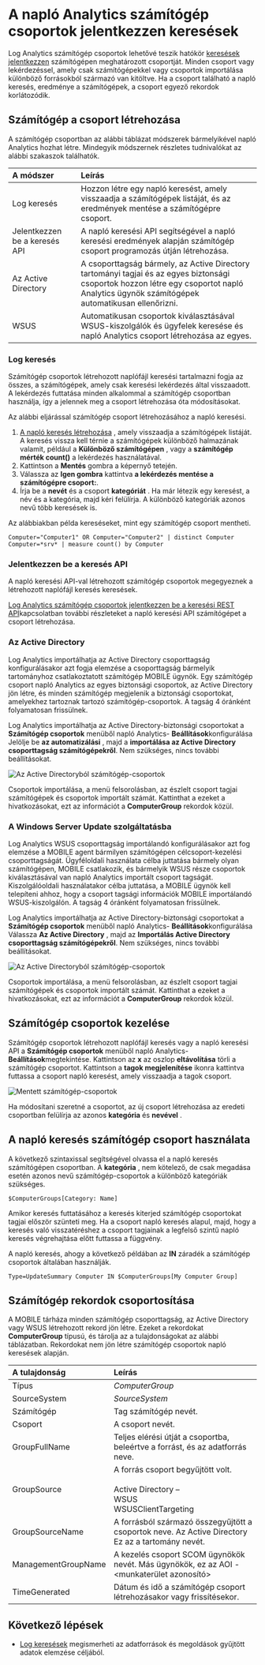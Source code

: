 <properties
    pageTitle="Log Analytics számítógép csoportok jelentkezzen keresések |} Microsoft Azure"
    description="A napló Analytics számítógép csoportok lehetővé teszik hatókör napló keresések számítógépen meghatározott csoportját.  Ez a cikk ismerteti a különböző módszereket használhatja a számítógép-csoportok és használatuk napló keresés létrehozása."
    services="log-analytics"
    documentationCenter=""
    authors="bwren"
    manager="jwhit"
    editor=""/>

<tags
    ms.service="log-analytics"
    ms.workload="na"
    ms.tgt_pltfrm="na"
    ms.devlang="na"
    ms.topic="article"
    ms.date="09/06/2016"
    ms.author="bwren"/>

# <a name="computer-groups-in-log-analytics-log-searches"></a>A napló Analytics számítógép csoportok jelentkezzen keresések
Log Analytics számítógép csoportok lehetővé teszik hatókör [keresések jelentkezzen](log-analytics-log-searches.md) számítógépen meghatározott csoportját.  Minden csoport vagy lekérdezéssel, amely csak számítógépekkel vagy csoportok importálása különböző forrásokból származó van kitöltve.  Ha a csoport található a napló keresés, eredménye a számítógépek, a csoport egyező rekordok korlátozódik.

## <a name="creating-a-computer-group"></a>Számítógép a csoport létrehozása
A számítógép csoportban az alábbi táblázat módszerek bármelyikével napló Analytics hozhat létre.  Mindegyik módszernek részletes tudnivalókat az alábbi szakaszok találhatók. 

| A módszer | Leírás |
|:---|:---|
| Log keresés       | Hozzon létre egy napló keresést, amely visszaadja a számítógépek listáját, és az eredmények mentése a számítógépre csoport. |
| Jelentkezzen be a keresés API   | A napló keresési API segítségével a napló keresési eredmények alapján számítógép csoport programozás útján létrehozása. |
| Az Active Directory | A csoporttagság bármely, az Active Directory tartományi tagjai és az egyes biztonsági csoportok hozzon létre egy csoportot napló Analytics ügynök számítógépek automatikusan ellenőrizni.
| WSUS              | Automatikusan csoportok kiválasztásával WSUS-kiszolgálók és ügyfelek keresése és napló Analytics csoport létrehozása az egyes. |


### <a name="log-search"></a>Log keresés

Számítógép csoportok létrehozott naplófájl keresési tartalmazni fogja az összes, a számítógépek, amely csak keresési lekérdezés által visszaadott.  A lekérdezés futtatása minden alkalommal a számítógép csoportban használja, így a jelennek meg a csoport létrehozása óta módosításokat.

Az alábbi eljárással számítógép csoport létrehozásához a napló keresési.

1. [A napló keresés létrehozása](log-analytics-log-searches.md) , amely visszaadja a számítógépek listáját.  A keresés vissza kell térnie a számítógépek különböző halmazának valamit, például a **Különböző számítógépen** , vagy a **számítógép mérték count()** a lekérdezés használatával.  
2. Kattintson a **Mentés** gombra a képernyő tetején.
3. Válassza az **Igen gombra** kattintva **a lekérdezés mentése a számítógépre csoport:**.
4. Írja be a **nevét** és a csoport **kategóriát** .  Ha már létezik egy keresést, a név és a kategória, majd kéri felülírja.  A különböző kategóriák azonos nevű több keresések is. 

Az alábbiakban példa kereséseket, mint egy számítógép csoport mentheti.

    Computer="Computer1" OR Computer="Computer2" | distinct Computer 
    Computer=*srv* | measure count() by Computer

### <a name="log-search-api"></a>Jelentkezzen be a keresés API

A napló keresési API-val létrehozott számítógép csoportok megegyeznek a létrehozott naplófájl keresés keresések.

[Log Analytics számítógép csoportok jelentkezzen be a keresési REST API](log-analytics-log-search-api.md#computer-groups)kapcsolatban további részleteket a napló keresési API számítógépet a csoport létrehozása.

### <a name="active-directory"></a>Az Active Directory

Log Analytics importálhatja az Active Directory csoporttagság konfigurálásakor azt fogja elemzése a csoporttagság bármelyik tartományhoz csatlakoztatott számítógép MOBILE ügynök.  Egy számítógép csoport napló Analytics az egyes biztonsági csoportok, az Active Directory jön létre, és minden számítógép megjelenik a biztonsági csoportokat, amelyekhez tartoznak tartozó számítógép-csoportok.  A tagság 4 óránként folyamatosan frissülnek.  

Log Analytics importálhatja az Active Directory-biztonsági csoportokat a **Számítógép csoportok** menüből napló Analytics- **Beállítások**konfigurálása  Jelölje be **az automatizálási** , majd a **importálása az Active Directory csoporttagság számítógépekről**.  Nem szükséges, nincs további beállításokat.

![Az Active Directoryból számítógép-csoportok](media/log-analytics-computer-groups/configure-activedirectory.png)

Csoportok importálása, a menü felsorolásban, az észlelt csoport tagjai számítógépek és csoportok importált számát.  Kattinthat a ezeket a hivatkozásokat, ezt az információt a **ComputerGroup** rekordok közül.

### <a name="windows-server-update-service"></a>A Windows Server Update szolgáltatásba

Log Analytics WSUS csoporttagság importálandó konfigurálásakor azt fog elemzése a MOBILE agent bármilyen számítógépen célcsoport-kezelési csoporttagságát.  Ügyféloldali használata célba juttatása bármely olyan számítógépen, MOBILE csatlakozik, és bármelyik WSUS része csoportok kiválasztásával van napló Analytics importált csoport tagságát. Kiszolgálóoldali használatakor célba juttatása, a MOBILE ügynök kell telepíteni ahhoz, hogy a csoport tagsági információk MOBILE importálandó WSUS-kiszolgálón.  A tagság 4 óránként folyamatosan frissülnek. 

Log Analytics importálhatja az Active Directory-biztonsági csoportokat a **Számítógép csoportok** menüből napló Analytics- **Beállítások**konfigurálása  Válassza **Az Active Directory** , majd az **Importálás Active Directory csoporttagság számítógépekről**.  Nem szükséges, nincs további beállításokat.

![Az Active Directoryból számítógép-csoportok](media/log-analytics-computer-groups/configure-wsus.png)

Csoportok importálása, a menü felsorolásban, az észlelt csoport tagjai számítógépek és csoportok importált számát.  Kattinthat a ezeket a hivatkozásokat, ezt az információt a **ComputerGroup** rekordok közül.

## <a name="managing-computer-groups"></a>Számítógép csoportok kezelése

Számítógép csoportok létrehozott naplófájl keresés vagy a napló keresési API a **Számítógép csoportok** menüből napló Analytics- **Beállítások**megtekintése.  Kattintson az **x** az oszlop **eltávolítása** törli a számítógép csoportot.  Kattintson a **tagok megjelenítése** ikonra kattintva futtassa a csoport napló keresést, amely visszaadja a tagok csoport. 

![Mentett számítógép-csoportok](media/log-analytics-computer-groups/configure-saved.png)

Ha módosítani szeretné a csoportot, az új csoport létrehozása az eredeti csoportban felülírja az azonos **kategória** és **nevével** .

## <a name="using-a-computer-group-in-a-log-search"></a>A napló keresés számítógép csoport használata
A következő szintaxissal segítségével olvassa el a napló keresés számítógépen csoportban.  A **kategória** , nem kötelező, de csak megadása esetén azonos nevű számítógép-csoportok a különböző kategóriák szükséges. 

    $ComputerGroups[Category: Name]

Amikor keresés futtatásához a keresés kiterjed számítógép csoportokat tagjai először szünteti meg.  Ha a csoport napló keresés alapul, majd, hogy a keresés való visszatéréshez a csoport tagjainak a legfelső szintű napló keresés végrehajtása előtt futtassa a függvény.

A napló keresés, ahogy a következő példában az **IN** záradék a számítógép csoportok általában használják.

    Type=UpdateSummary Computer IN $ComputerGroups[My Computer Group]

## <a name="computer-group-records"></a>Számítógép rekordok csoportosítása

A MOBILE tárháza minden számítógép csoporttagság, az Active Directory vagy WSUS létrehozott rekord jön létre.  Ezeket a rekordokat **ComputerGroup** típusú, és tárolja az a tulajdonságokat az alábbi táblázatban.  Rekordokat nem jön létre számítógép csoportok napló keresések alapján.

| A tulajdonság | Leírás |
|:--|:--|
| Típus                | *ComputerGroup* |
| SourceSystem        | *SourceSystem*  |
| Számítógép            | Tag számítógép nevét. |
| Csoport               | A csoport nevét. |
| GroupFullName       | Teljes elérési útját a csoportba, beleértve a forrást, és az adatforrás neve.
| GroupSource         | A forrás csoport begyűjtött volt. <br><br>Active Directory –<br>WSUS<br>WSUSClientTargeting |
| GroupSourceName     | A forrásból származó összegyűjtött a csoportok neve.  Az Active Directory Ez az a tartomány nevét. |
| ManagementGroupName | A kezelés csoport SCOM ügynökök nevét.  Más ügynökök, ez az AOI -\<munkaterület azonosító\> |
| TimeGenerated       | Dátum és idő a számítógép csoport létrehozásakor vagy frissítésekor. |



## <a name="next-steps"></a>Következő lépések

- [Log keresések](log-analytics-log-searches.md) megismerheti az adatforrások és megoldások gyűjtött adatok elemzése céljából.  